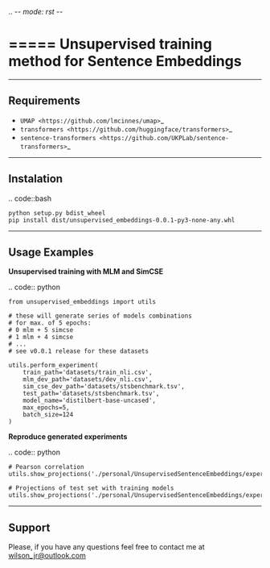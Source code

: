 .. -*- mode: rst -*-

=====
Unsupervised training method for Sentence Embeddings
=====


-----------
Requirements
-----------

* `UMAP <https://github.com/lmcinnes/umap>`_
* `transformers <https://github.com/huggingface/transformers>`_
* `sentence-transformers <https://github.com/UKPLab/sentence-transformers>`_


-----------
Instalation
-----------

.. code::bash

    python setup.py bdist_wheel 
    pip install dist/unsupervised_embeddings-0.0.1-py3-none-any.whl

-----------
Usage Examples
-----------

**Unsupervised training with MLM and SimCSE**

.. code:: python
    
    from unsupervised_embeddings import utils

    # these will generate series of models combinations
    # for max. of 5 epochs:
    # 0 mlm + 5 simcse
    # 1 mlm + 4 simcse
    # ...
    # see v0.0.1 release for these datasets

    utils.perform_experiment( 
        train_path='datasets/train_nli.csv', 
        mlm_dev_path='datasets/dev_nli.csv',
        sim_cse_dev_path='datasets/stsbenchmark.tsv',
        test_path='datasets/stsbenchmark.tsv',
        model_name='distilbert-base-uncased', 
        max_epochs=5,
        batch_size=124
    )


**Reproduce generated experiments**

.. code:: python

    # Pearson correlation
    utils.show_projections('./personal/UnsupervisedSentenceEmbeddings/experiment_output/experiment_5_statistics.csv')

    # Projections of test set with training models
    utils.show_projections('./personal/UnsupervisedSentenceEmbeddings/experiment_output/experiment_epochs_5_projections.csv')

-----------
Support 
-----------

Please, if you have any questions feel free to contact me at wilson_jr@outlook.com
